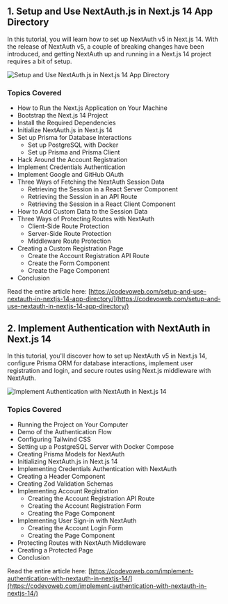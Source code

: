 ## 1. Setup and Use NextAuth.js in Next.js 14 App Directory

In this tutorial, you will learn how to set up NextAuth v5 in Next.js 14. With the release of NextAuth v5, a couple of breaking changes have been introduced, and getting NextAuth up and running in a Next.js 14 project requires a bit of setup. 

![Setup and Use NextAuth.js in Next.js 14 App Directory](https://codevoweb.com/wp-content/uploads/2024/02/Setup-and-Use-NextAuth.js-in-Next.js-14-App-Directory.webp)

### Topics Covered

- How to Run the Next.js Application on Your Machine
- Bootstrap the Next.js 14 Project
- Install the Required Dependencies
- Initialize NextAuth.js in Next.js 14
- Set up Prisma for Database Interactions
  - Set up PostgreSQL with Docker
  - Set up Prisma and Prisma Client
- Hack Around the Account Registration
- Implement Credentials Authentication
- Implement Google and GitHub OAuth
- Three Ways of Fetching the NextAuth Session Data
  - Retrieving the Session in a React Server Component
  - Retrieving the Session in an API Route
  - Retrieving the Session in a React Client Component
- How to Add Custom Data to the Session Data
- Three Ways of Protecting Routes with NextAuth
  - Client-Side Route Protection
  - Server-Side Route Protection
  - Middleware Route Protection
- Creating a Custom Registration Page
  - Create the Account Registration API Route
  - Create the Form Component
  - Create the Page Component
- Conclusion

Read the entire article here: [https://codevoweb.com/setup-and-use-nextauth-in-nextjs-14-app-directory/](https://codevoweb.com/setup-and-use-nextauth-in-nextjs-14-app-directory/)

## 2. Implement Authentication with NextAuth in Next.js 14

In this tutorial, you'll discover how to set up NextAuth v5 in Next.js 14, configure Prisma ORM for database interactions, implement user registration and login, and secure routes using Next.js middleware with NextAuth. 

![Implement Authentication with NextAuth in Next.js 14](https://codevoweb.com/wp-content/uploads/2024/02/Implement-Authentication-with-NextAuth-in-Next.js-14.webp)

### Topics Covered

- Running the Project on Your Computer
- Demo of the Authentication Flow
- Configuring Tailwind CSS
- Setting up a PostgreSQL Server with Docker Compose
- Creating Prisma Models for NextAuth
- Initializing NextAuth.js in Next.js 14
- Implementing Credentials Authentication with NextAuth
- Creating a Header Component
- Creating Zod Validation Schemas
- Implementing Account Registration
  - Creating the Account Registration API Route
  - Creating the Account Registration Form
  - Creating the Page Component
- Implementing User Sign-in with NextAuth
  - Creating the Account Login Form
  - Creating the Page Component
- Protecting Routes with NextAuth Middleware
- Creating a Protected Page
- Conclusion

Read the entire article here: [https://codevoweb.com/implement-authentication-with-nextauth-in-nextjs-14/](https://codevoweb.com/implement-authentication-with-nextauth-in-nextjs-14/)

